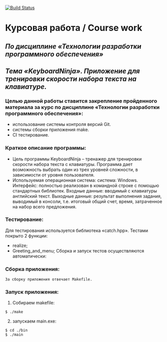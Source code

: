 [![Build Status](https://travis-ci.com/AlekseiTiutenkov/KeyboardNinja.svg?branch=master)](https://travis-ci.com/AlekseiTiutenkov/KeyboardNinja)

# Курсовая работа / Course work

## _По дисциплине «Технологии разработки программного обеспечения»_

## _Тема «KeyboardNinja». Приложение для тренировки скорости набора текста на клавиатуре._

### **Целью данной работы** ставится закрепление пройденного материала за курс по дисциплине «Технологии разработки программного обеспечения»:

- использование системы контроля версий Git.
- системы сборки приложения make.
- CI тестирование.

### **Краткое описание программы:**

- Цель программы KeyboardNinja – тренажер для тренировки скорости набора текста с клавиатуры. Программа дает возможность выбрать один из трех уровней сложности, в зависимости от уровня пользователя.
- Используемая операционная система: система: Windows.
  Интерфейс: полностью реализован в командной строке с помощью стандартных библиотек.
  Входные данные: вводимый с клавиатуры английский текст.
  Выходные данные: результат выполнения задания, выводимый в консоли, т.е. итоговый общий счет, время, затраченное на набор всего предложения.
  <br>

### **Тестирование:**

Для тестирования используется библиотека «catch.hpp». Тестами покрыто 2 функции:

- realize;
- Greeting_and_menu;
  Сборка и запуск тестов осуществляются автоматически:

### **Сборка приложения:**

`За сборку приложения отвечает Makefile.`

### **Запуск приложения:**

1. Собираем makefile:

```
$ ./make

```

2. запускаем main.exe:

```
$ cd ./bin
$ ./main
```
